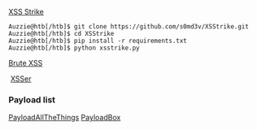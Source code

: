 

[XSS Strike](https://github.com/s0md3v/XSStrike)
```shell-session
Auzzie@htb[/htb]$ git clone https://github.com/s0md3v/XSStrike.git
Auzzie@htb[/htb]$ cd XSStrike
Auzzie@htb[/htb]$ pip install -r requirements.txt
Auzzie@htb[/htb]$ python xsstrike.py
```

[Brute XSS](https://github.com/rajeshmajumdar/BruteXSS)

 [XSSer](https://github.com/epsylon/xsser)


### Payload list
[PayloadAllTheThings](https://github.com/swisskyrepo/PayloadsAllTheThings/blob/master/XSS%20Injection/README.md)
[PayloadBox](https://github.com/payloadbox/xss-payload-list)
